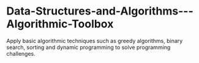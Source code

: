 # Data-Structures-and-Algorithms---Algorithmic-Toolbox
Apply basic algorithmic techniques such as greedy algorithms, binary search, sorting and dynamic programming to solve programming challenges.
